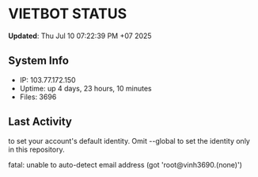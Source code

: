 # VIETBOT STATUS
**Updated**: Thu Jul 10 07:22:39 PM +07 2025

## System Info
- IP: 103.77.172.150
- Uptime: up 4 days, 23 hours, 10 minutes
- Files: 3696

## Last Activity

to set your account's default identity.
Omit --global to set the identity only in this repository.

fatal: unable to auto-detect email address (got 'root@vinh3690.(none)')
